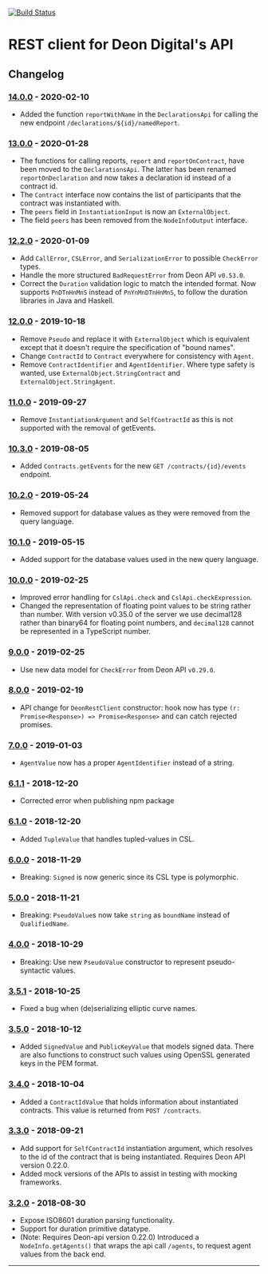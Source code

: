 [![Build Status](https://travis-ci.com/deondigital/api-client.svg?branch=master)](https://travis-ci.com/deondigital/api-client)

# REST client for Deon Digital's API

## Changelog

### [14.0.0] - 2020-02-10

* Added the function `reportWithName` in the `DeclarationsApi` for calling the new endpoint `/declarations/${id}/namedReport`.

### [13.0.0] - 2020-01-28

* The functions for calling reports, `report` and `reportOnContract`, have been moved to the `DeclarationsApi`.  The latter has been renamed `reportOnDeclaration` and now takes a declaration id instead of a contract id.
* The `Contract` interface now contains the list of participants that the contract was instantiated with.
* The `peers` field in `InstantiationInput` is now an `ExternalObject`.
* The field `peers` has been removed from the `NodeInfoOutput` interface.

### [12.2.0] - 2020-01-09

* Add `CallError`, `CSLError`, and `SerializationError` to possible `CheckError` types.
* Handle the more structured `BadRequestError` from Deon API `v0.53.0`.
* Correct the `Duration` validation logic to match the intended format. Now supports `PnDTnHnMnS` instead of `PnYnMnDTnHnMnS`, to follow the duration libraries in Java and Haskell.

### [12.0.0] - 2019-10-18

* Remove `Pseudo` and replace it with `ExternalObject` which is equivalent except that it doesn't require the specification of "bound names".
* Change `ContractId` to `Contract` everywhere for consistency with `Agent`.
* Remove `ContractIdentifier` and `AgentIdentifier`. Where type safety is wanted, use `ExternalObject.StringContract` and `ExternalObject.StringAgent`.

### [11.0.0] - 2019-09-27

* Remove `InstantiationArgument` and `SelfContractId` as this is not supported with the removal of getEvents.

### [10.3.0] - 2019-08-05

* Added `Contracts.getEvents` for the new `GET /contracts/{id}/events` endpoint.

### [10.2.0] - 2019-05-24

* Removed support for database values as they were removed from the query language.

### [10.1.0] - 2019-05-15

* Added support for the database values used in the new query language.

### [10.0.0] - 2019-02-25

* Improved error handling for `CslApi.check` and `CslApi.checkExpression`.
* Changed the representation of floating point values to be string rather than number. With version v0.35.0 of the server we use decimal128 rather than binary64 for floating point numbers, and `decimal128` cannot be represented in a TypeScript number.

### [9.0.0] - 2019-02-25

* Use new data model for `CheckError` from Deon API `v0.29.0`.

### [8.0.0] - 2019-02-19

* API change for `DeonRestClient` constructor: hook now has type `(r: Promise<Response>) => Promise<Response>` and can catch rejected promises.

### [7.0.0] - 2019-01-03

* `AgentValue` now has a proper `AgentIdentifier` instead of a string.

### [6.1.1] - 2018-12-20

* Corrected error when publishing npm package

### [6.1.0] - 2018-12-20

* Added `TupleValue` that handles tupled-values in CSL.

### [6.0.0] - 2018-11-29

* Breaking: `Signed` is now generic since its CSL type is polymorphic.

### [5.0.0] - 2018-11-21

* Breaking: `PseudoValue`s now take `string` as `boundName` instead of `QualifiedName`.

### [4.0.0] - 2018-10-29

* Breaking: Use new `PseudoValue` constructor to represent pseudo-syntactic values.

### [3.5.1] - 2018-10-25

* Fixed a bug when (de)serializing elliptic curve names.

### [3.5.0] - 2018-10-12

* Added `SignedValue` and `PublicKeyValue` that models signed data. There are also functions to construct such values using OpenSSL generated keys in the PEM format.

### [3.4.0] - 2018-10-04

* Added a `ContractIdValue` that holds information about instantiated contracts. This value is returned from `POST /contracts`.

### [3.3.0] - 2018-09-21

* Add support for `SelfContractId` instantiation argument, which resolves to the id of the contract that is being instantiated.  Requires Deon API version 0.22.0.
* Added mock versions of the APIs to assist in testing with mocking frameworks.

### [3.2.0] - 2018-08-30

* Expose ISO8601 duration parsing functionality.
* Support for duration primitive datatype.
* (Note: Requires Deon-api version 0.22.0) Introduced a `NodeInfo.getAgents()` that wraps the api call `/agents`, to request agent values from the back end.

---
[14.0.0]: https://github.com/deondigital/api-client/compare/v13.0.0...v14.0.0
[13.0.0]: https://github.com/deondigital/api-client/compare/v12.2.0...v13.0.0
[12.2.0]: https://github.com/deondigital/api-client/compare/v12.0.0...v12.2.0
[12.0.0]: https://github.com/deondigital/api-client/compare/v11.0.0...v12.0.0
[11.0.0]: https://github.com/deondigital/api-client/compare/v10.3.0...v11.0.0
[10.3.0]: https://github.com/deondigital/api-client/compare/v10.2.0...v10.3.0
[10.2.0]: https://github.com/deondigital/api-client/compare/v10.1.0...v10.2.0
[10.1.0]: https://github.com/deondigital/api-client/compare/v10.0.0...v10.1.0
[10.0.0]: https://github.com/deondigital/api-client/compare/v9.0.0...v10.0.0
[9.0.0]: https://github.com/deondigital/api-client/compare/v8.0.0...v9.0.0
[8.0.0]: https://github.com/deondigital/api-client/compare/v7.0.0...v8.0.0
[7.0.0]: https://github.com/deondigital/api-client/compare/v6.1.1...v7.0.0
[6.1.1]: https://github.com/deondigital/api-client/compare/v6.1.0...v6.1.1
[6.1.0]: https://github.com/deondigital/api-client/compare/v6.0.0...v6.1.0
[6.0.0]: https://github.com/deondigital/api-client/compare/v5.0.0...v6.0.0
[5.0.0]: https://github.com/deondigital/api-client/compare/v4.0.0...v5.0.0
[4.0.0]: https://github.com/deondigital/api-client/compare/v3.5.1...v4.0.0
[3.5.1]: https://github.com/deondigital/api-client/compare/v3.5.0...v3.5.1
[3.5.0]: https://github.com/deondigital/api-client/compare/v3.4.0...v3.5.0
[3.4.0]: https://github.com/deondigital/api-client/compare/v3.3.0...v3.4.0
[3.3.0]: https://github.com/deondigital/api-client/compare/v3.2.0...v3.3.0
[3.2.0]: https://github.com/deondigital/api-client/compare/v3.1.0...v3.2.0

